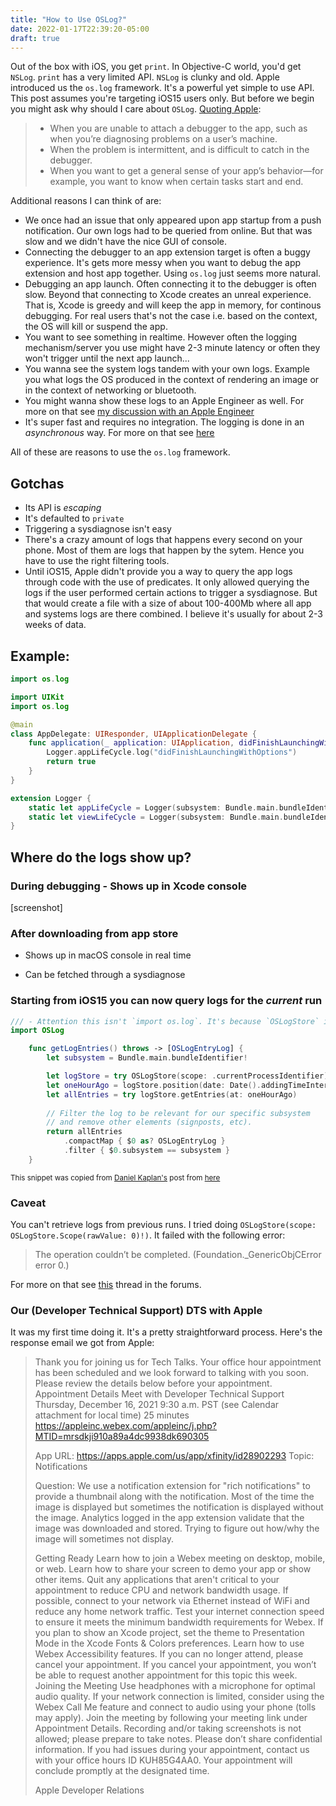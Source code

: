 ```yaml
---
title: "How to Use OSLog?"
date: 2022-01-17T22:39:20-05:00
draft: true
---
```


Out of the box with iOS, you get `print`. In Objective-C world, you'd get `NSLog`. `print` has a very limited API. `NSLog` is clunky and old. Apple introduced us the `os.log` framework. It's a powerful yet simple to use API. This post assumes you're targeting iOS15 users only. But before we begin you might ask why should I care about `OSLog`. [Quoting Apple](https://developer.apple.com/documentation/os/logging): 

> - When you are unable to attach a debugger to the app, such as when you’re diagnosing problems on a user’s machine.
> - When the problem is intermittent, and is difficult to catch in the debugger.
> - When you want to get a general sense of your app’s behavior—for example, you want to know when certain tasks start and end.

Additional reasons I can think of are: 

- We once had an issue that only appeared upon app startup from a push notification. Our own logs had to be queried from online. But that was slow and we didn't have the nice GUI of console. 
- Connecting the debugger to an app extension target is often a buggy experience. It's gets more messy when you want to debug the app extension and host app together. Using `os.log` just seems more natural. 
- Debugging an app launch. Often connecting it to the debugger is often slow. Beyond that connecting to Xcode creates an unreal experience. That is, Xcode is greedy and will keep the app in memory, for continous debugging. For real users that's not the case i.e. based on the context, the OS will kill or suspend the app. 
- You want to see something in realtime. However often the logging mechanism/server you use might have 2-3 minute latency or often they won't trigger until the next app launch...
- You wanna see the system logs tandem with your own logs. Example you what logs the OS produced in the context of rendering an image or in the context of networking or bluetooth. 
- You might wanna show these logs to an Apple Engineer as well. For more on that see [my discussion with an Apple Engineer]() 
- It's super fast and requires no integration. The logging is done in an _asynchronous_ way. For more on that see [here]()

All of these are reasons to use the `os.log` framework. 

## Gotchas

- Its API is _escaping_
- It's defaulted to `private`
- Triggering a sysdiagnose isn't easy
- There's a crazy amount of logs that happens every second on your phone. Most of them are logs that happen by the sytem. Hence you have to use the right filtering tools. 
- Until iOS15, Apple didn't provide you a way to query the app logs through code with the use of predicates. It only allowed querying the logs if the user performed certain actions to trigger a sysdiagnose. But that would create a file with a size of about 100-400Mb where all app and systems logs are there combined. I believe it's usually for about 2-3 weeks of data.

## Example:

```swift
import os.log 

import UIKit
import os.log

@main
class AppDelegate: UIResponder, UIApplicationDelegate {
    func application(_ application: UIApplication, didFinishLaunchingWithOptions launchOptions: [UIApplication.LaunchOptionsKey: Any]?) -> Bool {
        Logger.appLifeCycle.log("didFinishLaunchingWithOptions")
        return true
    }
}

extension Logger {
    static let appLifeCycle = Logger(subsystem: Bundle.main.bundleIdentifier!, category: "APP_LIFE_CYCLE")
    static let viewLifeCycle = Logger(subsystem: Bundle.main.bundleIdentifier!, category: "VIEW_LIFE_CYCLE")
}

```

## Where do the logs show up? 

### During debugging - Shows up in Xcode console
[screenshot]

### After downloading from app store

- Shows up in macOS console in real time

- Can be fetched through a sysdiagnose

### Starting from iOS15 you can now query logs for the _current_ run 

```swift
/// - Attention this isn't `import os.log`. It's because `OSLogStore` is part or the `OSLog` framework. 
import OSLog 

    func getLogEntries() throws -> [OSLogEntryLog] {
        let subsystem = Bundle.main.bundleIdentifier!

        let logStore = try OSLogStore(scope: .currentProcessIdentifier)
        let oneHourAgo = logStore.position(date: Date().addingTimeInterval(-3600))
        let allEntries = try logStore.getEntries(at: oneHourAgo)
        
        // Filter the log to be relevant for our specific subsystem 
        // and remove other elements (signposts, etc).
        return allEntries
            .compactMap { $0 as? OSLogEntryLog }
            .filter { $0.subsystem == subsystem }
    }
```
<sub>This snippet was copied from [Daniel Kaplan's](https://twitter.com/sleepeasysw) post from [here](https://stackoverflow.com/a/70455883/5175709)</sub>

### Caveat
You can't retrieve logs from previous runs. I tried doing `OSLogStore(scope: OSLogStore.Scope(rawValue: 0)!)`. It failed with the following error: 

> The operation couldn’t be completed. (Foundation._GenericObjCError error 0.) 

For more on that see [this](https://developer.apple.com/forums/thread/691093) thread in the forums.

### Our (Developer Technical Support) DTS with Apple

It was my first time doing it. It's a pretty straightforward process. Here's the response email we got from Apple:  

> Thank you for joining us for Tech Talks. Your office hour appointment
> has been scheduled and we look forward to talking with you soon.
> Please review the details below before your appointment.   Appointment
> Details Meet with Developer Technical Support Thursday, December 16,
> 2021 9:30 a.m. PST (see Calendar attachment for local time) 25 minutes
> https://appleinc.webex.com/appleinc/j.php?MTID=mrsdkji910a89a4dc9938dk690305
> 
> App URL: https://apps.apple.com/us/app/xfinity/id28902293 Topic:
> Notifications 
> 
> Question: We use a notification extension for "rich notifications" to
> provide a thumbnail along with the notification. Most of the time the
> image is displayed but sometimes the notification is displayed without
> the image. Analytics logged in the app extension validate that the
> image was downloaded and stored. Trying to figure out how/why the
> image will sometimes not display. 
> 
> Getting Ready Learn how to join a Webex meeting on desktop, mobile, or
> web. Learn how to share your screen to demo your app or show other
> items. Quit any applications that aren't critical to your appointment
> to reduce CPU and network bandwidth usage. If possible, connect to
> your network via Ethernet instead of WiFi and reduce any home network
> traffic. Test your internet connection speed to ensure it meets the
> minimum bandwidth requirements for Webex. If you plan to show an Xcode
> project, set the theme to Presentation Mode in the Xcode Fonts &
> Colors preferences. Learn how to use Webex Accessibility features. If
> you can no longer attend, please cancel your appointment. If you
> cancel your appointment, you won’t be able to request another
> appointment for this topic this week. Joining the Meeting Use
> headphones with a microphone for optimal audio quality. If your
> network connection is limited, consider using the Webex Call Me
> feature and connect to audio using your phone (tolls may apply). Join
> the meeting by following your meeting link under Appointment Details.
> Recording and/or taking screenshots is not allowed; please prepare to
> take notes. Please don’t share confidential information. If you had
> issues during your appointment, contact us with your office hours ID
> KUH85G4AA0. Your appointment will conclude promptly at the designated
> time. 
> 
> 
> Apple Developer Relations

